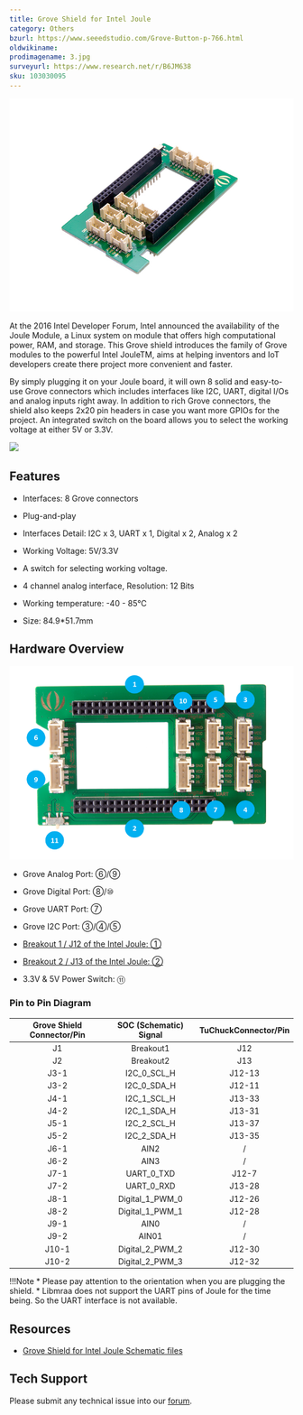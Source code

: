 ```yaml
---
title: Grove Shield for Intel Joule
category: Others
bzurl: https://www.seeedstudio.com/Grove-Button-p-766.html
oldwikiname:
prodimagename: 3.jpg
surveyurl: https://www.research.net/r/B6JM638
sku: 103030095
---
```



![](https://github.com/SeeedDocument/Grove_Shield_for_Intel_Joule/blob/master/img/1.jpg?raw=true)

At the 2016 Intel Developer Forum, Intel announced the availability of the Joule Module, a Linux system on module that offers high computational power, RAM, and storage. This Grove shield introduces the family of Grove modules to the powerful Intel JouleTM, aims at helping inventors and IoT developers create there project more convenient and faster.

By simply plugging it on your Joule board, it will own 8 solid and easy-to-use Grove connectors which includes interfaces like I2C, UART, digital I/Os and analog inputs right away. In addition to rich Grove connectors, the shield also keeps 2x20 pin headers in case you want more GPIOs for the project. An integrated switch on the board allows you to select the working voltage at either 5V or 3.3V.


[![](https://raw.githubusercontent.com/SeeedDocument/Seeed-WiKi/master/docs/images/get_one_now.png)](https://www.seeedstudio.com/Grove-Shield-for-Intel-Joule-p-2782.html)

## Features

- Interfaces: 8 Grove connectors

- Plug-and-play

- Interfaces Detail: I2C x 3, UART x 1, Digital x 2, Analog x 2

- Working Voltage: 5V/3.3V

- A switch for selecting working voltage.

- 4 channel analog interface,  Resolution: 12 Bits

- Working temperature: -40 - 85℃

- Size: 84.9*51.7mm

## Hardware Overview

![](https://github.com/SeeedDocument/Grove_Shield_for_Intel_Joule/raw/master/img/Grove%20Shield%20for%20intel%20Joule%20Pin.png)

- Grove Analog Port: ⑥/⑨

- Grove Digital Port: ⑧/⑩

- Grove UART Port: ⑦

- Grove I2C Port: ③/④/⑤

- [Breakout 1 / J12 of the Intel Joule: ①](http://www.intel.com/content/www/us/en/support/boards-and-kits/000022494.html)

- [Breakout 2 / J13 of the Intel Joule: ②](http://www.intel.com/content/www/us/en/support/boards-and-kits/000022494.html)

- 3.3V & 5V Power Switch: ⑪

### Pin to Pin Diagram
|Grove Shield Connector/Pin|SOC (Schematic) Signal|TuChuckConnector/Pin
|:---:|:---:|:---:|
|J1|Breakout1|J12|
|J2|Breakout2|J13|
|J3-1|I2C_0_SCL_H|J12-13|
|J3-2|I2C_0_SDA_H|J12-11|
|J4-1|I2C_1_SCL_H|J13-33|
|J4-2|I2C_1_SDA_H|J13-31|
|J5-1|I2C_2_SCL_H|J13-37|
|J5-2|I2C_2_SDA_H|J13-35|
|J6-1|AIN2|/|
|J6-2|AIN3|/|
|J7-1|UART_0_TXD|J12-7|
|J7-2|UART_0_RXD|J13-28|
|J8-1|Digital_1_PWM_0|J12-26|
|J8-2|Digital_1_PWM_1|J12-28|
|J9-1|AIN0|/|
|J9-2|AIN01|/|
|J10-1|Digital_2_PWM_2|J12-30|
|J10-2|Digital_2_PWM_3|J12-32|


!!!Note
    * Please pay attention to the orientation when you are plugging the shield.
    * Libmraa does not support the UART pins of Joule for the time being. So the UART interface is not available.

## Resources

* [Grove Shield for Intel Joule Schematic files](https://github.com/SeeedDocument/Grove_Shield_for_Intel_Joule/tree/master/res)

## Tech Support
Please submit any technical issue into our [forum](http://forum.seeedstudio.com/). 